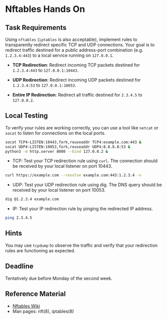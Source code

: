 # Nftables Hands On

## Task Requirements

Using `nftables` (`iptables` is also acceptable), implement rules to transparently redirect specific TCP and UDP connections. Your goal is to redirect traffic destined for a public address-port combination (e.g. `1.2.3.4:443`) to a local service running on `127.0.0.1`.

- **TCP Redirection**: Redirect incoming TCP packets destined for `1.2.3.4:443` to `127.0.0.1:10443`.

- **UDP Redirection**: Redirect incoming UDP packets destined for `1.2.3.4:53` to `127.0.0.1:10053`.

- **Entire IP Redirection**: Redirect all traffic destined for `2.3.4.5` to `127.0.0.2`.

## Local Testing
To verify your rules are working correctly, you can use a tool like `netcat` or `socat` to listen for connections on the local ports.

```sh
socat TCP4-LISTEN:10443,fork,reuseaddr TCP4:example.com:443 &
socat UDP4-LISTEN:10053,fork,reuseaddr UDP4:8.8.8.8:53 &
python3 -m http.server 8000 --bind 127.0.0.2 &
```


- TCP: Test your TCP redirection rule using `curl`. The connection should be received by your local listener on port 10443.

```sh
curl https://example.com --resolve example.com:443:1.2.3.4 -v
```

- UDP: Test your UDP redirection rule using dig. The DNS query should be received by your local listener on port 10053.

```sh
dig @1.2.3.4 example.com
```

- IP: Test your IP redirection rule by pinging the redirected IP address.

```sh
ping 2.3.4.5
```

## Hints

You may use `tcpdump` to observe the traffic and verify that your redirection rules are functioning as expected.

## Deadline
Tentatively due before Monday of the second week.

## Reference Material

- [Nftables Wiki](https://wiki.nftables.org/wiki-nftables/index.php/Main_Page)
- Man pages: nft(8), iptables(8)